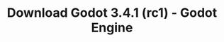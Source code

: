 ---
# Generated by /tools/generators/src/download_archive_generator !!! do not edit by hand !!!
title: 'Download Godot 3.4.1 (rc1) - Godot Engine'
type: 'download/archive'
name: '3.4.1'
flavor: 'rc1'
release_date: '2021-11-26T03:00:00-00:00'
release_notes: 'article/release-candidate-godot-3-4-1-rc-1/'
primaryPlatforms:
  - 'android.apk'
  - 'macos.universal'
  - 'windows.64'
  - 'linux_server.headless.64'
  - 'web'
  - 'templates'
links:
  android.apk:
    name: 'android.apk'
    title: 'Android'
    caption: 'Universal APK (ARM64 + ARMv7 + x86_64 + x86)'
    tags:
      - 'APK download'
      - 'ARM64/v7'
      - 'x86 (64 & 32 bit)'
    hosts:
      github_builds:
        regular: 'https://github.com/godotengine/godot-builds/releases/download/3.4.1-rc1/Godot_v3.4.1-rc1_android_editor.apk'
        mono: '#'
      github:
        regular: 'https://github.com/godotengine/godot/releases/download/3.4.1-rc1/Godot_v3.4.1-rc1_android_editor.apk'
        mono: '#'
  macos.universal:
    name: 'macos.universal'
    title: 'macOS'
    caption: 'Universal (x86_64 + Apple Silicon)'
    tags:
      - 'Intel/Apple Silicon'
      - '64 bit'
    hosts:
      github_builds:
        regular: 'https://github.com/godotengine/godot-builds/releases/download/3.4.1-rc1/Godot_v3.4.1-rc1_osx.universal.zip'
        mono: 'https://github.com/godotengine/godot-builds/releases/download/3.4.1-rc1/Godot_v3.4.1-rc1_mono_osx.universal.zip'
      github:
        regular: 'https://github.com/godotengine/godot/releases/download/3.4.1-rc1/Godot_v3.4.1-rc1_osx.universal.zip'
        mono: 'https://github.com/godotengine/godot/releases/download/3.4.1-rc1/Godot_v3.4.1-rc1_mono_osx.universal.zip'
  windows.64:
    name: 'windows.64'
    title: 'Windows'
    caption: 'Standard (x86_64)'
    tags:
      - '64 bit'
    hosts:
      github_builds:
        regular: 'https://github.com/godotengine/godot-builds/releases/download/3.4.1-rc1/Godot_v3.4.1-rc1_win64.exe.zip'
        mono: 'https://github.com/godotengine/godot-builds/releases/download/3.4.1-rc1/Godot_v3.4.1-rc1_mono_win64.zip'
      github:
        regular: 'https://github.com/godotengine/godot/releases/download/3.4.1-rc1/Godot_v3.4.1-rc1_win64.exe.zip'
        mono: 'https://github.com/godotengine/godot/releases/download/3.4.1-rc1/Godot_v3.4.1-rc1_mono_win64.zip'
  linux_server.headless.64:
    name: 'linux_server.headless.64'
    title: 'Linux Server'
    caption: 'Headless (x86_64)'
    tags:
      - '64 bit'
      - 'Headless'
    hosts:
      github_builds:
        regular: 'https://github.com/godotengine/godot-builds/releases/download/3.4.1-rc1/Godot_v3.4.1-rc1_linux_headless.64.zip'
        mono: 'https://github.com/godotengine/godot-builds/releases/download/3.4.1-rc1/Godot_v3.4.1-rc1_mono_linux_headless_64.zip'
      github:
        regular: 'https://github.com/godotengine/godot/releases/download/3.4.1-rc1/Godot_v3.4.1-rc1_linux_headless.64.zip'
        mono: 'https://github.com/godotengine/godot/releases/download/3.4.1-rc1/Godot_v3.4.1-rc1_mono_linux_headless_64.zip'
  web:
    name: 'web'
    title: 'Web editor'
    caption: ''
    tags:
      - 'Self-hosted'
      - 'Cross-platform'
    hosts:
      github_builds:
        regular: 'https://github.com/godotengine/godot-builds/releases/download/3.4.1-rc1/Godot_v3.4.1-rc1_web_editor.zip'
        mono: '#'
      github:
        regular: 'https://github.com/godotengine/godot/releases/download/3.4.1-rc1/Godot_v3.4.1-rc1_web_editor.zip'
        mono: '#'
  linux.64:
    name: 'linux.64'
    title: 'Linux'
    caption: 'Standard (x86_64)'
    tags:
      - '64 bit'
    hosts:
      github_builds:
        regular: 'https://github.com/godotengine/godot-builds/releases/download/3.4.1-rc1/Godot_v3.4.1-rc1_x11.64.zip'
        mono: 'https://github.com/godotengine/godot-builds/releases/download/3.4.1-rc1/Godot_v3.4.1-rc1_mono_x11_64.zip'
      github:
        regular: 'https://github.com/godotengine/godot/releases/download/3.4.1-rc1/Godot_v3.4.1-rc1_x11.64.zip'
        mono: 'https://github.com/godotengine/godot/releases/download/3.4.1-rc1/Godot_v3.4.1-rc1_mono_x11_64.zip'
  linux.32:
    name: 'linux.32'
    title: 'Linux'
    caption: 'Standard (x86)'
    tags:
      - '32 bit'
    hosts:
      github_builds:
        regular: 'https://github.com/godotengine/godot-builds/releases/download/3.4.1-rc1/Godot_v3.4.1-rc1_x11.32.zip'
        mono: 'https://github.com/godotengine/godot-builds/releases/download/3.4.1-rc1/Godot_v3.4.1-rc1_mono_x11_32.zip'
      github:
        regular: 'https://github.com/godotengine/godot/releases/download/3.4.1-rc1/Godot_v3.4.1-rc1_x11.32.zip'
        mono: 'https://github.com/godotengine/godot/releases/download/3.4.1-rc1/Godot_v3.4.1-rc1_mono_x11_32.zip'
  windows.32:
    name: 'windows.32'
    title: 'Windows'
    caption: 'Standard (x86)'
    tags:
      - '32 bit'
    hosts:
      github_builds:
        regular: 'https://github.com/godotengine/godot-builds/releases/download/3.4.1-rc1/Godot_v3.4.1-rc1_win32.exe.zip'
        mono: 'https://github.com/godotengine/godot-builds/releases/download/3.4.1-rc1/Godot_v3.4.1-rc1_mono_win32.zip'
      github:
        regular: 'https://github.com/godotengine/godot/releases/download/3.4.1-rc1/Godot_v3.4.1-rc1_win32.exe.zip'
        mono: 'https://github.com/godotengine/godot/releases/download/3.4.1-rc1/Godot_v3.4.1-rc1_mono_win32.zip'
  linux_server.64:
    name: 'linux_server.64'
    title: 'Linux Server'
    caption: 'Standard (x86_64)'
    tags:
      - '64 bit'
    hosts:
      github_builds:
        regular: 'https://github.com/godotengine/godot-builds/releases/download/3.4.1-rc1/Godot_v3.4.1-rc1_linux_server.64.zip'
        mono: 'https://github.com/godotengine/godot-builds/releases/download/3.4.1-rc1/Godot_v3.4.1-rc1_mono_linux_server_64.zip'
      github:
        regular: 'https://github.com/godotengine/godot/releases/download/3.4.1-rc1/Godot_v3.4.1-rc1_linux_server.64.zip'
        mono: 'https://github.com/godotengine/godot/releases/download/3.4.1-rc1/Godot_v3.4.1-rc1_mono_linux_server_64.zip'
  aar_library:
    name: 'aar_library'
    title: 'AAR library'
    caption: ''
    tags:
      - 'Android plugins'
      - 'Java'
      - 'Kotlin'
    hosts:
      github_builds:
        regular: 'https://github.com/godotengine/godot-builds/releases/download/3.4.1-rc1/godot-lib.3.4.1.rc1.release.aar'
        mono: 'https://github.com/godotengine/godot-builds/releases/download/3.4.1-rc1/godot-lib.3.4.1.rc1.mono.release.aar'
      github:
        regular: 'https://github.com/godotengine/godot/releases/download/3.4.1-rc1/godot-lib.3.4.1.rc1.release.aar'
        mono: 'https://github.com/godotengine/godot/releases/download/3.4.1-rc1/godot-lib.3.4.1.rc1.mono.release.aar'
  templates:
    name: 'templates'
    title: 'Export templates'
    caption: ''
    tags:
      - 'Used to export your games to all supported platforms'
    hosts:
      github_builds:
        regular: 'https://github.com/godotengine/godot-builds/releases/download/3.4.1-rc1/Godot_v3.4.1-rc1_export_templates.tpz'
        mono: 'https://github.com/godotengine/godot-builds/releases/download/3.4.1-rc1/Godot_v3.4.1-rc1_mono_export_templates.tpz'
      github:
        regular: 'https://github.com/godotengine/godot/releases/download/3.4.1-rc1/Godot_v3.4.1-rc1_export_templates.tpz'
        mono: 'https://github.com/godotengine/godot/releases/download/3.4.1-rc1/Godot_v3.4.1-rc1_mono_export_templates.tpz'
---